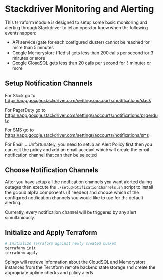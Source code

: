 # Stackdriver Monitoring and Alerting

This terraform module is designed to setup some basic monitoring and alerting through Stackdriver to let an operator know when the following events happen:
- API service (gate for each configured cluster) cannot be reached for more than 5 minutes
- Google Memorystore (Redis) gets less than 200 calls per second for 3 minutes or more
- Google CloudSQL gets less than 20 calls per second for 3 minutes or more

## Setup Notification Channels
For Slack go to 
https://app.google.stackdriver.com/settings/accounts/notifications/slack

For PagerDuty go to
https://app.google.stackdriver.com/settings/accounts/notifications/pagerduty

For SMS go to
https://app.google.stackdriver.com/settings/accounts/notifications/sms

For Email...
Unfortunately, you need to setup an Alert Policy first then you can edit the policy and add an email account which will create the email notification channel that can then be selected

## Choose Notification Channels
After you have setup all the notification channels you want alerted during outages then execute the `./setupNotificationChannels.sh` script to install the gcloud alpha components (if needed) and choose which of the configured notification channels you would like to use for the default alerting.

Currently, every notification channel will be triggered by any alert simultaniously.

## Initialize and Apply Terraform

```sh
# Initialize Terraform against newly created bucket
terraform init
terraform apply
```

Spingo will retrieve information about the CloudSQL and Memorystore instances from the Terraform remote backend state storage and create the appropriate uptime checks and policy alerts
